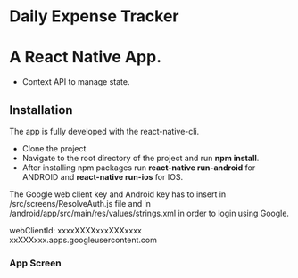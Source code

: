 # Daily Expense Tracker
# A React Native App.

 - Context API to manage state.

## Installation

  The app is fully developed with the react-native-cli. 
  
 - Clone the project
 - Navigate to the root directory of the project and run <b>npm install</b>.
 - After installing npm packages run <b>react-native run-android</b> for ANDROID and <b>react-native run-ios</b> for IOS.


 The Google web client key and Android key has to insert in /src/screens/ResolveAuth.js file and in /android/app/src/main/res/values/strings.xml in order to login using Google.

webClientId: xxxxXXXXxxxXXXxxxx
<string name="server_client_id">xxXXXxxx.apps.googleusercontent.com</string>

  
### App Screen

